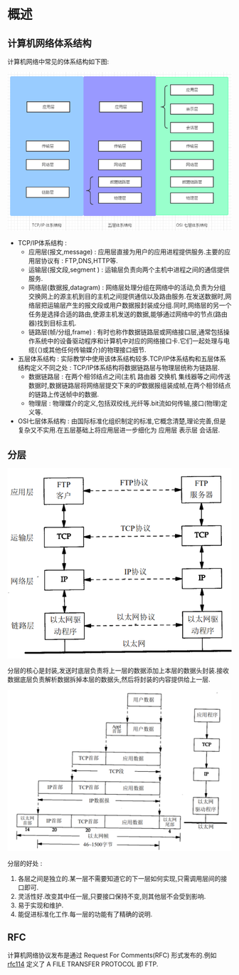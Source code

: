 # 概述

## 计算机网络体系结构

计算机网络中常见的体系结构如下图:

![体系结构](./img/1.1.png)

* TCP/IP体系结构 :
  * 应用层(报文,message) : 应用层直接为用户的应用进程提供服务.主要的应用层协议有 : FTP,DNS,HTTP等.
  * 运输层(报文段,segment ) : 运输层负责向两个主机中进程之间的通信提供服务.
  * 网络层(数据报,datagram) : 网络层处理分组在网络中的活动,负责为分组交换网上的源主机到目的主机之间提供通信以及路由服务.在发送数据时,网络层把运输层产生的报文段或用户数据报封装成分组.同时,网络层的另一个任务是选择合适的路由,使源主机发送的数据,能够通过网络中的节点(路由器)找到目标主机.
  * 链路层(帧/分组,frame) : 有时也称作数据链路层或网络接口层,通常包括操作系统中的设备驱动程序和计算机中对应的网络接口卡.它们一起处理与电缆(（)或其他任何传输媒介)的物理接口细节.
* 五层体系结构 : 实际教学中使用该体系结构较多.TCP/IP体系结构和五层体系结构定义不同之处 : TCP/IP体系结构将数据链路层与物理层统称为链路层.
  * 数据链路层 : 在两个相邻结点之间(主机 路由器 交换机 集线器等之间)传送数据时,数据链路层将网络层提交下来的IP数据报组装成帧,在两个相邻结点的链路上传送帧中的数据.
  * 物理层 : 物理媒介的定义,包括双绞线,光纤等.bit流如何传输,接口(物理)定义等.
* OSI七层体系结构 : 由国际标准化组织制定的标准,它概念清楚,理论完善,但是复杂又不实用.在五层基础上将应用层进一步细化为 应用层 表示层 会话层.

## 分层

![分层](./img/1.2.png)

分层的核心是封装,发送时底层负责将上一层的数据添加上本层的数据头封装.接收数据底层负责解析数据拆掉本层的数据头,然后将封装的内容提供给上一层.

![封装和拆包](./img/1.3.png)

分层的好处 :

1. 各层之间是独立的.某一层不需要知道它的下一层如何实现,只需调用层间的接口即可.
2. 灵活性好.改变其中任一层,只要接口保持不变,则其他层不会受到影响.
3. 易于实现和维护.
4. 能促进标准化工作.每一层的功能有了精确的说明.

## RFC

计算机网络协议发布是通过 Request For Comments(RFC) 形式发布的.例如 [rfc114](http://www.rfcreader.com/#rfc114) 定义了 A FILE TRANSFER PROTOCOL 即 FTP.